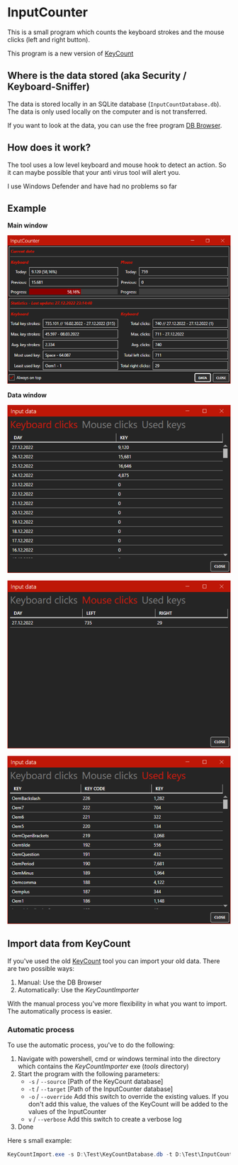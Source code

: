 # InputCounter

This is a small program which counts the keyboard strokes and the mouse clicks (left and right button).

This program is a new version of [KeyCount](https://github.com/InvaderZim85/KeyCount)

## Where is the data stored (aka Security / Keyboard-Sniffer)

The data is stored locally in an SQLite database (`InputCountDatabase.db`). The data is only used locally on the computer and is not transferred.

If you want to look at the data, you can use the free program [DB Browser](https://sqlitebrowser.org).

## How does it work?

The tool uses a low level keyboard and mouse hook to detect an action. So it can maybe possible that your anti virus tool will alert you.

I use Windows Defender and have had no problems so far

## Example

**Main window**

![MainWindow](images/main.png)

**Data window**

![DataWindow](images/details_001.png)

![DataWindow](images/details_002.png)

![DataWindow](images/details_003.png)

## Import data from KeyCount

If you've used the old [KeyCount](https://github.com/InvaderZim85/KeyCount) tool you can import your old data. There are two possible ways:

1. Manual: Use the DB Browser
2. Automatically: Use the *KeyCountImporter*

With the manual process you've more flexibility in what you want to import. The automatically process is easier.

### Automatic process

To use the automatic process, you've to do the following:

1. Navigate with powershell, cmd or windows terminal into the directory which contains the *KeyCountImporter* exe (*tools* directory)
2. Start the program with the following parameters:
    - `-s` / `--source` [Path of the KeyCount database]
    - `-t` / `--target` [Path of the InputCounter database]
    - `-o` / `--override` Add this switch to override the existing values. If you don't add this value, the values of the KeyCount will be added to the values of the InputCounter
    - `v` / `--verbose` Add this switch to create a verbose log
3. Done

Here s small example:

```powershell
KeyCountImport.exe -s D:\Test\KeyCountDatabase.db -t D:\Test\InputCountDatabase.db -o -v
```